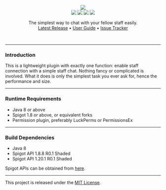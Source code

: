 <br><br>
<p align="center">
    <img src="https://i.imgur.com/mcjIero.png"><br>
    <img src="https://img.shields.io/badge/Version-1.0.3-green"> <img src="https://img.shields.io/badge/Spigot-1.8+-lightgrey"> <img src="https://img.shields.io/badge/License-MIT-blue"> <img src="https://img.shields.io/badge/Language-Java-yellow">
</p>

<p align="center">
    The simplest way to chat with your fellow staff easily.<br>
    <a href="https://github.com/denniemok/Staff-Chat-Simplified/releases">Latest Release</a> •
    <a href="https://github.com/denniemok/Staff-Chat-Simplified/wiki">User Guide</a> •
    <a href="https://github.com/denniemok/Staff-Chat-Simplified/issues">Issue Tracker</a>
</p><br>

<hr>

### Introduction
This is a lightweight plugin with exactly one function: enable staff connection with a simple staff chat. Nothing fancy or complicated is involved. What it does is only the simplest task you ever ask for, hence the performance and size. <br>

<hr>

### Runtime Requirements
- Java 8 or above
- Spigot 1.8 or above, or equivalent forks
- Permission plugin, preferably LuckPerms or PermissionsEx <br>

<hr>

### Build Dependencies
- Java 8
- Spigot API 1.8.8 R0.1 Shaded
- Spigot API 1.20.1 R0.1 Shaded

Spigot APIs can be obtained from [here](https://hub.spigotmc.org/nexus/content/repositories/snapshots/org/spigotmc/spigot-api/).<br>

<hr>

This project is released under the [MIT License](https://opensource.org/license/mit/).
